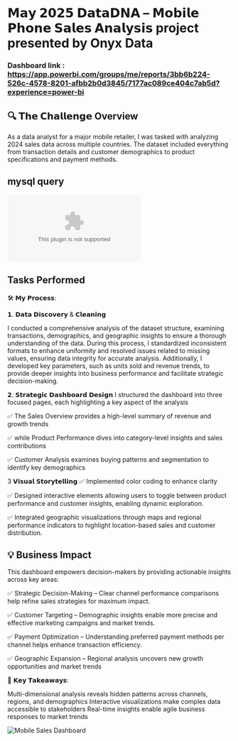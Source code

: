 # 𝗠𝗮𝘆 𝟮𝟬𝟮𝟱 𝗗𝗮𝘁𝗮𝗗𝗡𝗔 – 𝗠𝗼𝗯𝗶𝗹𝗲 𝗣𝗵𝗼𝗻𝗲 𝗦𝗮𝗹𝗲𝘀 𝗔𝗻𝗮𝗹𝘆𝘀𝗶𝘀 project presented by Onyx Data
### Dashboard link : https://app.powerbi.com/groups/me/reports/3bb6b224-526c-4578-8201-afbb2b0d3845/7177ac089ce404c7ab5d?experience=power-bi

## 🔍 𝗧𝗵𝗲 𝗖𝗵𝗮𝗹𝗹𝗲𝗻𝗴𝗲 Overview
As a data analyst for a major mobile retailer, I was tasked with analyzing 2024 sales data across multiple countries. The dataset included everything from transaction details and customer demographics to product specifications and payment methods.


## mysql query
![mysql](https://github.com/Haruharun/Healthcare/blob/3f5b4aa0a011d2773a6fadc5314d7f16bbcab6f4/health%20queries.docx)

## Tasks Performed
🛠️ 𝗠𝘆 𝗣𝗿𝗼𝗰𝗲𝘀𝘀:

𝟭. 𝗗𝗮𝘁𝗮 𝗗𝗶𝘀𝗰𝗼𝘃𝗲𝗿𝘆 & 𝗖𝗹𝗲𝗮𝗻𝗶𝗻𝗴

I conducted a comprehensive analysis of the dataset structure, examining transactions, demographics, and geographic insights to ensure a thorough understanding of the data. During this process, I standardized inconsistent formats to enhance uniformity and resolved issues related to missing values, ensuring data integrity for accurate analysis. Additionally, I developed key parameters, such as units sold and revenue trends, to provide deeper insights into business performance and facilitate strategic decision-making.

𝟮. 𝗦𝘁𝗿𝗮𝘁𝗲𝗴𝗶𝗰 𝗗𝗮𝘀𝗵𝗯𝗼𝗮𝗿𝗱 𝗗𝗲𝘀𝗶𝗴𝗻
I structured the dashboard into three focused pages, each highlighting a key aspect of the analysis

✅ The Sales Overview provides a high-level summary of revenue and growth trends

✅ while Product Performance dives into category-level insights and sales contributions

✅  Customer Analysis examines buying patterns and segmentation to identify key demographics

3  𝗩𝗶𝘀𝘂𝗮𝗹 𝗦𝘁𝗼𝗿𝘆𝘁𝗲𝗹𝗹𝗶𝗻𝗴
✅ Implemented color coding to enhance clarity 

✅ Designed interactive elements allowing users to toggle between product performance and customer insights, enabling dynamic exploration. 

✅ Integrated geographic visualizations through maps and regional performance indicators to highlight location-based sales and customer distribution. 


## 💡 Business Impact

This dashboard empowers decision-makers by providing actionable insights across key areas:

✅ Strategic Decision-Making – Clear channel performance comparisons help refine sales strategies for maximum impact.

✅ Customer Targeting – Demographic insights enable more precise and effective marketing campaigns
and market trends.

✅ Payment Optimization – Understanding preferred payment methods per channel helps enhance transaction efficiency.

✅ Geographic Expansion – Regional analysis uncovers new growth opportunities and market trends


🎯 𝗞𝗲𝘆 𝗧𝗮𝗸𝗲𝗮𝘄𝗮𝘆𝘀:

Multi-dimensional analysis reveals hidden patterns across channels, regions, and demographics
Interactive visualizations make complex data accessible to stakeholders
Real-time insights enable agile business responses to market trends



 

![Mobile Sales Dashboard](https://github.com/Haruharun/mobile-sales-analysis/blob/1a4974927978ef2316f8c583a2bb1da2747cd2be/Screenshot%202025-05-20%20124026.png)
